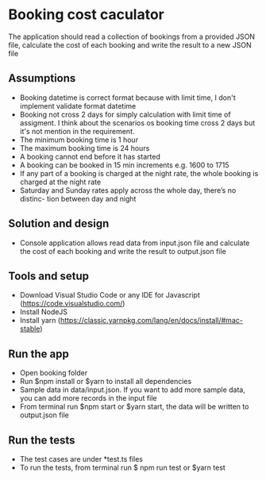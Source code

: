 # Booking cost caculator

The application should read a collection of bookings from a provided JSON
file, calculate the cost of each booking and write the result to a new  JSON file

## Assumptions
-  Booking datetime is correct format because with limit time, I don't implement validate format datetime
- Booking not cross 2 days for simply calculation with limit time of assigment. I think about the scenarios os booking time cross 2 days but it's not mention in the requirement.
-  The minimum booking time is 1 hour
-  The maximum booking time is 24 hours
-  A booking cannot end before it has started
- A booking can be booked in 15 min increments e.g. 1600 to 1715
- If any part of a booking is charged at the night rate, the whole booking is charged at the night rate
- Saturday and Sunday rates apply across the whole day, there’s no distinc-
tion between day and night

## Solution and design
- Console application allows read data from input.json file and calculate the cost of each booking and write the result to output.json file

## Tools and setup

- Download Visual Studio Code or any IDE for Javascript (https://code.visualstudio.com/)
- Install NodeJS
- Install yarn (https://classic.yarnpkg.com/lang/en/docs/install/#mac-stable)

## Run the app
- Open booking folder
- Run $npm install or $yarn to install all dependencies
- Sample data in data/input.json. If you want to add more sample data, you can add more records in the input file
- From terminal run $npm start or $yarn start, the data will be written to output.json file

## Run the tests
- The test cases are under *test.ts files
- To run the tests, from terminal run $ npm run test or $yarn test

